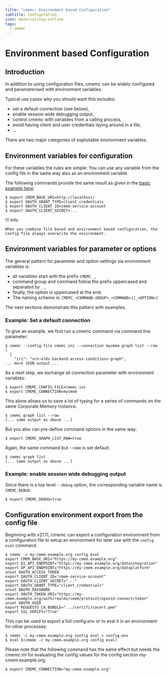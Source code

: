 ```yaml
---
title: "cmemc: Environment based Configuration"
subtitle: Configuration
icon: material/cog-outline
tags:
  - cmemc
---
```

# Environment based Configuration

## Introduction

In addition to using configuration files, cmemc can be widely configured and parameterised with environment variables.

Typical use cases why you should want this includes:

- set a default connection (see below),
- enable session wide debugging output,
- control cmemc with variables from a calling process,
- avoid having client and user credentials laying around in a file,
- ...

There are two major categories of exploitable environment variables.

## Environment variables for configuration

For these variables the rules are simple: You can use any variable from the config file in the same way also as an environment variable.

The following commands provide the same result as given in the [basic example here](../file-based-configuration/index.md):

``` shell-session
$ export CMEM_BASE_URI=http://localhost/
$ export OAUTH_GRANT_TYPE=client_credentials
$ export OAUTH_CLIENT_ID=cmem-service-account
$ export OAUTH_CLIENT_SECRET=...
```

!!! info

    When you combine file based and environment based configuration, the config file always overwrite the environment.

## Environment variables for parameter or options

The general pattern for parameter and option settings via environment variables is:

- all variables start with the prefix `CMEMC_` ,
- command group and command follow the prefix uppercased and separated by `_` ,
- finally, the option is uppercased at the end.
- The naming scheme is: `CMEM[_<COMMAND-GROUP>_<COMMAND>][_<OPTION>]`

The next sections demonstrate this pattern with examples.

### Example: Set a default connection

To give an example, we first run a cmemc command via command line parameter:

``` shell-session
$ cmemc --config-file cmemc.ini --connection mycmem graph list --raw
[
  {
    "iri": "urn:elds-backend-access-conditions-graph",
... more JSON output ...
```

As a next step, we exchange all connection parameter with environment variables:

``` shell-session
$ export CMEMC_CONFIG_FILE=cmemc.ini
$ export CMEMC_CONNECTION=mycmem
```

This alone allows us to save a lot of typing for a series of commands on the same Corporate Memory instance.

``` shell-session
$ cmemc graph list --raw
[... same output as above ...]
```

But you also can pre-define command options in the same way:

``` shell-session
$ export CMEMC_GRAPH_LIST_RAW=true
```

Again, the same command but --raw is set default.

``` shell-session
$ cmemc graph list
[... same output as above ...]
```

### Example: enable session wide debugging output

Since there is a top level `--debug` option, the corresponding variable name is `CMEMC_DEBUG`:

``` shell-session
$ export CMEMC_DEBUG=true
```

## Configuration environment export from the config file

Beginning with v21.11, cmemc can export a configuration environment from a configuration file to setup an environment for later use with the `config eval` command.

``` shell-session
$ cmemc -c my-cmem.example.org config eval
export CMEM_BASE_URI="https://my-cmem.example.org"
export DI_API_ENDPOINT="https://my-cmem.example.org/dataintegration"
export DP_API_ENDPOINT="https://my-cmem.example.org/dataplatform"
unset OAUTH_ACCESS_TOKEN
export OAUTH_CLIENT_ID="cmem-service-account"
export OAUTH_CLIENT_SECRET="..."
export OAUTH_GRANT_TYPE="client_credentials"
unset OAUTH_PASSWORD
export OAUTH_TOKEN_URI="https://my-cmem.example.org/auth/realms/cmem/protocol/openid-connect/token"
unset OAUTH_USER
export REQUESTS_CA_BUNDLE=".../certifi/cacert.pem"
export SSL_VERIFY="True"
```

This can be used to export a full config.env or to eval it in an environment for other processes:

``` shell-session
$ cmemc -c my-cmem.example.org config eval > config.env
$ eval $(cmemc -c my-cmem.example.org config eval)
```

Please note that the following command has the same effect but needs the cmemc.ini for evaluating the config values for the config section my-cmem.example.org:

``` shell-session
$ export CMEMC_CONNECTION="my-cmem.example.org"
```

